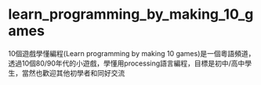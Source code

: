 # learn_programming_by_making_10_games
10個遊戲學懂編程(Learn programming by making 10 games)是一個粵語頻道，透過10個80/90年代的小遊戲，學懂用processing語言編程，目標是初中/高中學生，當然也歡迎其他初學者和同好交流
